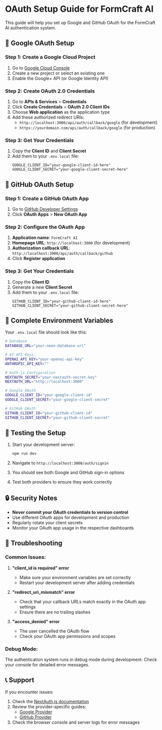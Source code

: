 # OAuth Setup Guide for FormCraft AI

This guide will help you set up Google and GitHub OAuth for the FormCraft AI authentication system.

## 🔧 Google OAuth Setup

### Step 1: Create a Google Cloud Project
1. Go to [Google Cloud Console](https://console.cloud.google.com/)
2. Create a new project or select an existing one
3. Enable the Google+ API (or Google Identity API)

### Step 2: Create OAuth 2.0 Credentials
1. Go to **APIs & Services** > **Credentials**
2. Click **Create Credentials** > **OAuth 2.0 Client IDs**
3. Choose **Web application** as the application type
4. Add these authorized redirect URIs:
   - `http://localhost:3000/api/auth/callback/google` (for development)
   - `https://yourdomain.com/api/auth/callback/google` (for production)

### Step 3: Get Your Credentials
1. Copy the **Client ID** and **Client Secret**
2. Add them to your `.env.local` file:
   ```
   GOOGLE_CLIENT_ID="your-google-client-id-here"
   GOOGLE_CLIENT_SECRET="your-google-client-secret-here"
   ```

## 🐙 GitHub OAuth Setup

### Step 1: Create a GitHub OAuth App
1. Go to [GitHub Developer Settings](https://github.com/settings/developers)
2. Click **OAuth Apps** > **New OAuth App**

### Step 2: Configure the OAuth App
1. **Application name**: `FormCraft AI`
2. **Homepage URL**: `http://localhost:3000` (for development)
3. **Authorization callback URL**: `http://localhost:3000/api/auth/callback/github`
4. Click **Register application**

### Step 3: Get Your Credentials
1. Copy the **Client ID**
2. Generate a new **Client Secret**
3. Add them to your `.env.local` file:
   ```
   GITHUB_CLIENT_ID="your-github-client-id-here"
   GITHUB_CLIENT_SECRET="your-github-client-secret-here"
   ```

## 🔐 Complete Environment Variables

Your `.env.local` file should look like this:

```bash
# Database
DATABASE_URL="your-neon-database-url"

# AI API Keys
OPENAI_API_KEY="your-openai-api-key"
ANTHROPIC_API_KEY=""

# Auth.js Configuration
NEXTAUTH_SECRET="your-nextauth-secret-key"
NEXTAUTH_URL="http://localhost:3000"

# Google OAuth
GOOGLE_CLIENT_ID="your-google-client-id"
GOOGLE_CLIENT_SECRET="your-google-client-secret"

# GitHub OAuth
GITHUB_CLIENT_ID="your-github-client-id"
GITHUB_CLIENT_SECRET="your-github-client-secret"
```

## 🚀 Testing the Setup

1. Start your development server:
   ```bash
   npm run dev
   ```

2. Navigate to `http://localhost:3000/auth/signin`

3. You should see both Google and GitHub sign-in options

4. Test both providers to ensure they work correctly

## 🔒 Security Notes

- **Never commit your OAuth credentials to version control**
- Use different OAuth apps for development and production
- Regularly rotate your client secrets
- Monitor your OAuth app usage in the respective dashboards

## 🐛 Troubleshooting

### Common Issues:

1. **"client_id is required" error**
   - Make sure your environment variables are set correctly
   - Restart your development server after adding credentials

2. **"redirect_uri_mismatch" error**
   - Check that your callback URLs match exactly in the OAuth app settings
   - Ensure there are no trailing slashes

3. **"access_denied" error**
   - The user cancelled the OAuth flow
   - Check your OAuth app permissions and scopes

### Debug Mode:
The authentication system runs in debug mode during development. Check your console for detailed error messages.

## 📞 Support

If you encounter issues:
1. Check the [NextAuth.js documentation](https://next-auth.js.org/)
2. Review the provider-specific guides:
   - [Google Provider](https://next-auth.js.org/providers/google)
   - [GitHub Provider](https://next-auth.js.org/providers/github)
3. Check the browser console and server logs for error messages
